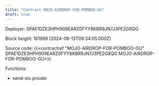 ```yaml
---
title: "Contract MOJO-AIRDROP-FOR-POMBOO-GU"
draft: true
---
```

Deployer: SPAE1DZE3HPH909EARZ0FYY8KBR9JN7J3PE2G8QG


 



Block height: 161699 (2024-08-13T09:34:05.000Z)

Source code: {{<contractref "MOJO-AIRDROP-FOR-POMBOO-GU" SPAE1DZE3HPH909EARZ0FYY8KBR9JN7J3PE2G8QG MOJO-AIRDROP-FOR-POMBOO-GU>}}

Functions:

* send-stx _private_
